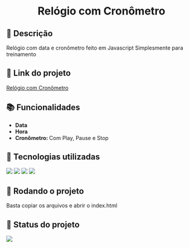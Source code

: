 <h1 align="center">Relógio com Cronômetro</h1>

## :memo: Descrição
Relógio com data e cronômetro feito em Javascript
Simplesmente para treinamento

## :link: Link do projeto
[Relógio com Cronômetro](http://www.nikolasguimaraes.com/relogio)

## :books: Funcionalidades
* <b>Data</b>
* <b>Hora</b>
* <b>Cronômetro: </b> Com Play, Pause e Stop

## :wrench: Tecnologias utilizadas
<img src="https://img.shields.io/badge/HTML5-E34F26?style=for-the-badge&logo=html5&logoColor=white"> <img src="https://img.shields.io/badge/JavaScript-323330?style=for-the-badge&logo=javascript&logoColor=F7DF1E"> <img src="https://img.shields.io/badge/Bootstrap-563D7C?style=for-the-badge&logo=bootstrap&logoColor=white"> <img src="https://img.shields.io/badge/Font_Awesome-339AF0?style=for-the-badge&logo=fontawesome&logoColor=white">

## :rocket: Rodando o projeto
Basta copiar os arquivos e abrir o index.html

## :dart: Status do projeto
<img src="https://img.shields.io/badge/STATUS-FINALIZADO-blue?style=for-the-badge&logo=appveyor">
